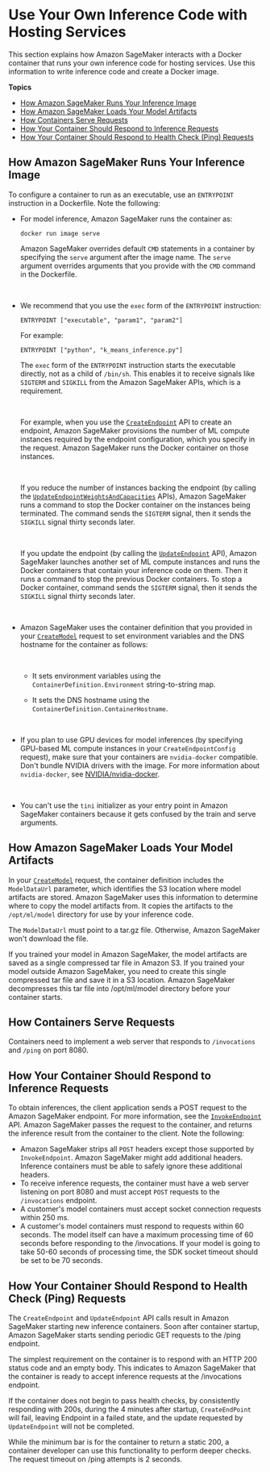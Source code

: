 # Use Your Own Inference Code with Hosting Services<a name="your-algorithms-inference-code"></a>

This section explains how Amazon SageMaker interacts with a Docker container that runs your own inference code for hosting services\. Use this information to write inference code and create a Docker image\. 

**Topics**
+ [How Amazon SageMaker Runs Your Inference Image](#your-algorithms-inference-code-run-image)
+ [How Amazon SageMaker Loads Your Model Artifacts](#your-algorithms-inference-code-load-artifacts)
+ [How Containers Serve Requests](#your-algorithms-inference-code-how-containe-serves-requests)
+ [How Your Container Should Respond to Inference Requests](#your-algorithms-inference-code-container-response)
+ [How Your Container Should Respond to Health Check \(Ping\) Requests](#your-algorithms-inference-algo-ping-requests)

## How Amazon SageMaker Runs Your Inference Image<a name="your-algorithms-inference-code-run-image"></a>

To configure a container to run as an executable, use an `ENTRYPOINT` instruction in a Dockerfile\. Note the following: 
+ For model inference, Amazon SageMaker runs the container as:

  ```
  docker run image serve
  ```

  Amazon SageMaker overrides default `CMD` statements in a container by specifying the `serve` argument after the image name\. The `serve` argument overrides arguments that you provide with the `CMD` command in the Dockerfile\.

   
+ We recommend that you use the `exec` form of the `ENTRYPOINT` instruction:

  ```
  ENTRYPOINT ["executable", "param1", "param2"]
  ```

  For example:

  ```
  ENTRYPOINT ["python", "k_means_inference.py"]
  ```

  The `exec` form of the `ENTRYPOINT` instruction starts the executable directly, not as a child of `/bin/sh`\. This enables it to receive signals like `SIGTERM` and `SIGKILL` from the Amazon SageMaker APIs, which is a requirement\. 

   

  For example, when you use the [ `CreateEndpoint`](https://docs.aws.amazon.com/sagemaker/latest/APIReference/API_CreateEndpoint.html) API to create an endpoint, Amazon SageMaker provisions the number of ML compute instances required by the endpoint configuration, which you specify in the request\. Amazon SageMaker runs the Docker container on those instances\. 

   

  If you reduce the number of instances backing the endpoint \(by calling the [ `UpdateEndpointWeightsAndCapacities`](https://docs.aws.amazon.com/sagemaker/latest/APIReference/API_UpdateEndpointWeightsAndCapacities.html) APIs\), Amazon SageMaker runs a command to stop the Docker container on the instances being terminated\. The command sends the `SIGTERM` signal, then it sends the `SIGKILL` signal thirty seconds later\.

   

  If you update the endpoint \(by calling the [ `UpdateEndpoint`](https://docs.aws.amazon.com/sagemaker/latest/APIReference/API_UpdateEndpoint.html) API\), Amazon SageMaker launches another set of ML compute instances and runs the Docker containers that contain your inference code on them\. Then it runs a command to stop the previous Docker containers\. To stop a Docker container, command sends the `SIGTERM` signal, then it sends the `SIGKILL` signal thirty seconds later\. 

   
+ Amazon SageMaker uses the container definition that you provided in your [ `CreateModel`](https://docs.aws.amazon.com/sagemaker/latest/APIReference/API_CreateModel.html) request to set environment variables and the DNS hostname for the container as follows:

   
  + It sets environment variables using the `ContainerDefinition.Environment` string\-to\-string map\.
  + It sets the DNS hostname using the `ContainerDefinition.ContainerHostname`\.

     
+ If you plan to use GPU devices for model inferences \(by specifying GPU\-based ML compute instances in your `CreateEndpointConfig` request\), make sure that your containers are `nvidia-docker` compatible\. Don't bundle NVIDIA drivers with the image\. For more information about `nvidia-docker`, see [NVIDIA/nvidia\-docker](https://github.com/NVIDIA/nvidia-docker)\. 

   
+ You can't use the `tini` initializer as your entry point in Amazon SageMaker containers because it gets confused by the train and serve arguments\.

## How Amazon SageMaker Loads Your Model Artifacts<a name="your-algorithms-inference-code-load-artifacts"></a>

In your [ `CreateModel`](https://docs.aws.amazon.com/sagemaker/latest/APIReference/API_CreateModel.html) request, the container definition includes the `ModelDataUrl` parameter, which identifies the S3 location where model artifacts are stored\. Amazon SageMaker uses this information to determine where to copy the model artifacts from\. It copies the artifacts to the `/opt/ml/model` directory for use by your inference code\.

The `ModelDataUrl` must point to a tar\.gz file\. Otherwise, Amazon SageMaker won't download the file\. 

If you trained your model in Amazon SageMaker, the model artifacts are saved as a single compressed tar file in Amazon S3\. If you trained your model outside Amazon SageMaker, you need to create this single compressed tar file and save it in a S3 location\. Amazon SageMaker decompresses this tar file into /opt/ml/model directory before your container starts\.

## How Containers Serve Requests<a name="your-algorithms-inference-code-how-containe-serves-requests"></a>

Containers need to implement a web server that responds to `/invocations` and `/ping` on port 8080\. 

## How Your Container Should Respond to Inference Requests<a name="your-algorithms-inference-code-container-response"></a>

To obtain inferences, the client application sends a POST request to the Amazon SageMaker endpoint\. For more information, see the [ `InvokeEndpoint`](https://docs.aws.amazon.com/sagemaker/latest/APIReference/API_InvokeEndpoint.html) API\. Amazon SageMaker passes the request to the container, and returns the inference result from the container to the client\. Note the following:
+ Amazon SageMaker strips all `POST` headers except those supported by `InvokeEndpoint`\. Amazon SageMaker might add additional headers\. Inference containers must be able to safely ignore these additional headers\.
+ To receive inference requests, the container must have a web server listening on port 8080 and must accept `POST` requests to the `/invocations` endpoint\. 
+ A customer's model containers must accept socket connection requests within 250 ms\.
+ A customer's model containers must respond to requests within 60 seconds\. The model itself can have a maximum processing time of 60 seconds before responding to the /invocations\. If your model is going to take 50\-60 seconds of processing time, the SDK socket timeout should be set to be 70 seconds\.

## How Your Container Should Respond to Health Check \(Ping\) Requests<a name="your-algorithms-inference-algo-ping-requests"></a>

The `CreateEndpoint` and `UpdateEndpoint` API calls result in Amazon SageMaker starting new inference containers\. Soon after container startup, Amazon SageMaker starts sending periodic GET requests to the /ping endpoint\.

The simplest requirement on the container is to respond with an HTTP 200 status code and an empty body\. This indicates to Amazon SageMaker that the container is ready to accept inference requests at the /invocations endpoint\.

If the container does not begin to pass health checks, by consistently responding with 200s, during the 4 minutes after startup, `CreateEndPoint` will fail, leaving Endpoint in a failed state, and the update requested by `UpdateEndpoint` will not be completed\.

While the minimum bar is for the container to return a static 200, a container developer can use this functionality to perform deeper checks\. The request timeout on /ping attempts is 2 seconds\.